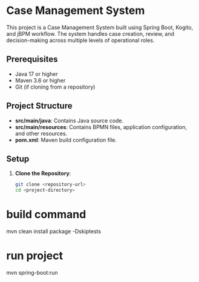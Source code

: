 # Case Management System

This project is a Case Management System built using Spring Boot, Kogito, and jBPM workflow. The system handles case creation, review, and decision-making across multiple levels of operational roles.

## Prerequisites

- Java 17 or higher
- Maven 3.6 or higher
- Git (if cloning from a repository)

## Project Structure

- **src/main/java**: Contains Java source code.
- **src/main/resources**: Contains BPMN files, application configuration, and other resources.
- **pom.xml**: Maven build configuration file.

## Setup

1. **Clone the Repository**:

   ```bash
   git clone <repository-url>
   cd <project-directory>

# build command
mvn clean install package -Dskiptests

# run project
mvn spring-boot:run


